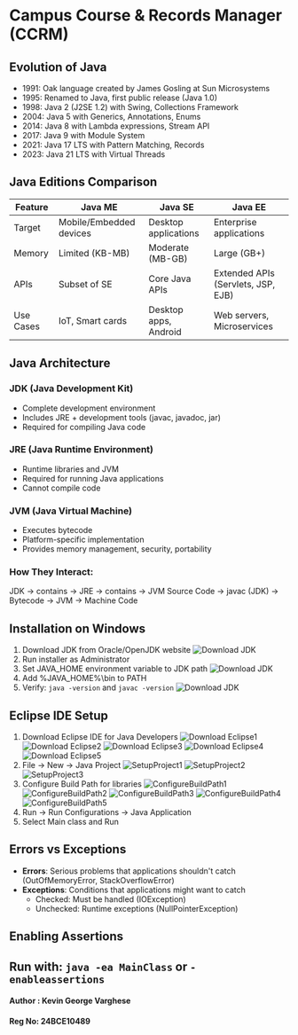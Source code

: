 # Campus Course & Records Manager (CCRM)

## Evolution of Java
- 1991: Oak language created by James Gosling at Sun Microsystems
- 1995: Renamed to Java, first public release (Java 1.0)
- 1998: Java 2 (J2SE 1.2) with Swing, Collections Framework
- 2004: Java 5 with Generics, Annotations, Enums
- 2014: Java 8 with Lambda expressions, Stream API
- 2017: Java 9 with Module System
- 2021: Java 17 LTS with Pattern Matching, Records
- 2023: Java 21 LTS with Virtual Threads

## Java Editions Comparison

| Feature | Java ME | Java SE | Java EE |
|---------|---------|---------|---------|
| Target | Mobile/Embedded devices | Desktop applications | Enterprise applications |
| Memory | Limited (KB-MB) | Moderate (MB-GB) | Large (GB+) |
| APIs | Subset of SE | Core Java APIs | Extended APIs (Servlets, JSP, EJB) |
| Use Cases | IoT, Smart cards | Desktop apps, Android | Web servers, Microservices |

## Java Architecture

### JDK (Java Development Kit)
- Complete development environment
- Includes JRE + development tools (javac, javadoc, jar)
- Required for compiling Java code

### JRE (Java Runtime Environment)
- Runtime libraries and JVM
- Required for running Java applications
- Cannot compile code

### JVM (Java Virtual Machine)
- Executes bytecode
- Platform-specific implementation
- Provides memory management, security, portability

### How They Interact:
JDK → contains → JRE → contains → JVM
Source Code → javac (JDK) → Bytecode → JVM → Machine Code

## Installation on Windows
1. Download JDK from Oracle/OpenJDK website
![Download JDK](./screenshots/JDKDownload.png)
2. Run installer as Administrator
3. Set JAVA_HOME environment variable to JDK path
![Download JDK](./screenshots/SettingJAVAHOMEEnvironmentVariable.png)
4. Add %JAVA_HOME%\bin to PATH
5. Verify: `java -version` and `javac -version`
![Download JDK](./screenshots/JDKInstallationVerification.png)

## Eclipse IDE Setup
1. Download Eclipse IDE for Java Developers
![Download Eclipse1](./screenshots/EclipseInstallation1.png)
![Download Eclipse2](./screenshots/EclipseInstallation2.png)
![Download Eclipse3](./screenshots/EclipseInstallation3.png)
![Download Eclipse4](./screenshots/EclipseInstallation4.png)
![Download Eclipse5](./screenshots/EclipseInstallation5.png)
3. File → New → Java Project
![SetupProject1](./screenshots/ProjectSetup1.png)
![SetupProject2](./screenshots/ProjectSetup2.png)
![SetupProject3](./screenshots/ProjectSetup3.png)
5. Configure Build Path for libraries
![ConfigureBuildPath1](./screenshots/ProjectSetup4.png)
![ConfigureBuildPath2](./screenshots/ProjectSetup5.png)
![ConfigureBuildPath3](./screenshots/ProjectSetup6.png)
![ConfigureBuildPath4](./screenshots/ProjectSetup7.png)
![ConfigureBuildPath5](./screenshots/ProjectSetup8.png)
7. Run → Run Configurations → Java Application
8. Select Main class and Run

## Errors vs Exceptions
- **Errors**: Serious problems that applications shouldn't catch (OutOfMemoryError, StackOverflowError)
- **Exceptions**: Conditions that applications might want to catch
  - Checked: Must be handled (IOException)
  - Unchecked: Runtime exceptions (NullPointerException)

## Enabling Assertions
Run with: `java -ea MainClass` or `-enableassertions`
---
#### Author : Kevin George Varghese
#### Reg No: 24BCE10489
